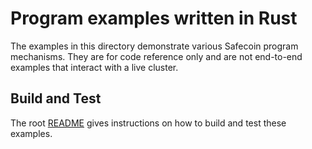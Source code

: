 # Program examples written in Rust

The examples in this directory demonstrate various Safecoin program mechanisms.
They are for code reference only and are not end-to-end examples that interact
with a live cluster.

## Build and Test

The root [README](../../README.md) gives instructions on how to build and test
these examples.
